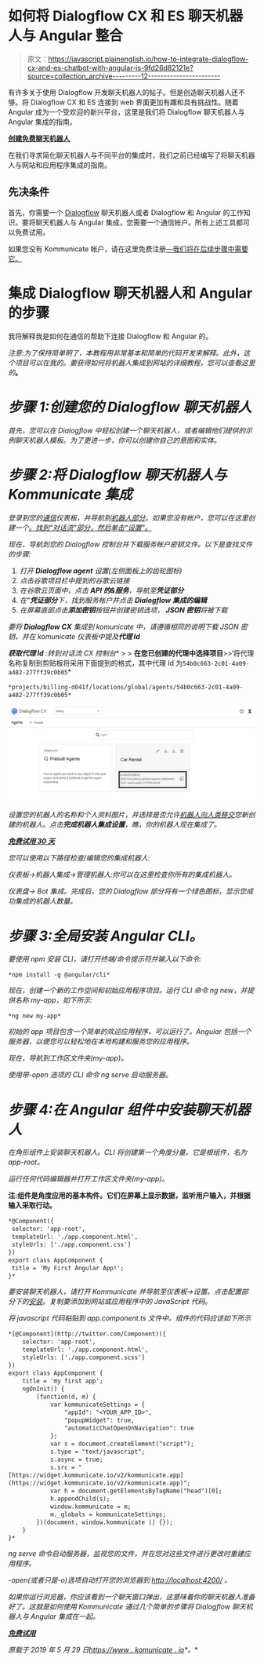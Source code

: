 # 如何将 Dialogflow CX 和 ES 聊天机器人与 Angular 整合

> 原文：<https://javascript.plainenglish.io/how-to-integrate-dialogflow-cx-and-es-chatbot-with-angular-js-9fd26d82121e?source=collection_archive---------12----------------------->

有许多关于使用 Dialogflow 开发聊天机器人的帖子。但是创造聊天机器人还不够。将 Dialogflow CX 和 ES 连接到 web 界面更加有趣和具有挑战性。随着 Angular 成为一个受欢迎的新兴平台，这里是我们将 Dialogflow 聊天机器人与 Angular 集成的指南。

[**创建免费聊天机器人**](https://dashboard.kommunicate.io/signup)

在我们寻求简化聊天机器人与不同平台的集成时，我们之前已经编写了将聊天机器人与网站和应用程序集成的指南。

## 先决条件

首先，你需要一个 [Dialogflow](https://dialogflow.com/) 聊天机器人或者 Dialogflow 和 Angular 的工作知识。要将聊天机器人与 Angular 集成，您需要一个通信帐户。所有上述工具都可以免费试用。

如果您没有 Kommunicate 帐户，请在这里免费注册[—我们将在后续步骤中需要它。](https://www.kommunicate.io/product/dialogflow-integration)

# 集成 Dialogflow 聊天机器人和 Angular 的步骤

我将解释我是如何在通信的帮助下连接 Dialogflow 和 Angular 的。

*注意:为了保持简单明了，本教程用非常基本和简单的代码开发来解释。此外，这个项目可以在我的。要获得如何将机器人集成到网站的详细教程，您可以查看这里的*[](https://www.kommunicate.io/blog/integrate-bot-using-dialogflow-in-kommunicate/)**。**

# *步骤 1:创建您的 Dialogflow 聊天机器人*

*首先，您可以在 Dialogflow 中轻松创建一个聊天机器人，或者编辑他们提供的示例聊天机器人模板。为了更进一步，你可以创建你自己的意图和实体。*

# *步骤 2:将 Dialogflow 聊天机器人与 Kommunicate 集成*

*登录到您的[通信](https://www.kommunicate.io)仪表板，并导航到[机器人部分](https://dashboard.kommunicate.io/bot)。如果您没有帐户，您可以在这里创建一个[。找到“对话流”部分，然后单击“设置”。](https://dashboard.kommunicate.io/signup)*

*现在，导航到您的 Dialogflow 控制台并下载服务帐户密钥文件。以下是查找文件的步骤:*

1.  *打开 **Dialogflow agent** 设置(左侧面板上的齿轮图标)*
2.  *点击谷歌项目栏中提到的谷歌云链接*
3.  *在谷歌云页面中，点击 **API 的&服务**，导航至**凭证部分***
4.  *在“**凭证部分**下，找到服务帐户并点击 **Dialogflow 集成的编辑***
5.  *在屏幕底部点击**添加密钥**按钮并创建密钥选项， **JSON 密钥**将被下载*

*要将 **Dialogflow CX** 集成到 komunicate 中，请遵循相同的说明下载 JSON 密钥，并在 komunicate 仪表板中提及**代理 Id***

***获取代理 Id** :转到**对话流 CX 控制台** > > **在您已创建的代理中选择项目**>>‘将代理名称复制到剪贴板将采用下面提到的格式，其中代理 Id 为`54b0c663-2c01-4a09-a482-277ff39c0b05`*

```
*projects/billing-d041f/locations/global/agents/54b0c663-2c01-4a09-a482-277ff39c0b05*
```

*![](img/a98b4a6900e88fecf8ebbb2a5fa75893.png)*

*设置您的机器人的名称和个人资料图片，并选择是否允许[机器人向人类移交](https://www.kommunicate.io/blog/chatbot-human-handoff/)您新创建的机器人。点击**完成机器人集成设置**，瞧，你的机器人现在集成了。*

*[**免费试用 30 天**](https://dashboard.kommunicate.io/signup)*

*您可以使用以下路径检查/编辑您的集成机器人:*

*仪表板→机器人集成→管理机器人:你可以在这里检查你所有的集成机器人。*

*仪表盘→ Bot 集成。完成后，您的 Dialogflow 部分将有一个绿色图标，显示您成功集成的机器人数量。*

# *步骤 3:全局安装 Angular CLI。*

*要使用 npm 安装 CLI，请打开终端/命令提示符并输入以下命令:*

```
*npm install -g @angular/cli*
```

*现在，创建一个新的工作空间和初始应用程序项目。运行 CLI 命令 ng new，并提供名称 my-app，如下所示:*

```
*ng new my-app*
```

*初始的 app 项目包含一个简单的欢迎应用程序，可以运行了。Angular 包括一个服务器，以便您可以轻松地在本地构建和服务您的应用程序。*

*现在，导航到工作区文件夹(my-app)。*

*使用带-open 选项的 CLI 命令 ng serve 启动服务器。*

# *步骤 4:在 Angular 组件中安装聊天机器人*

*在角形组件上安装聊天机器人。CLI 将创建第一个角度分量。它是根组件，名为 app-root。*

*运行任何代码编辑器并打开工作区文件夹(my-app)。*

**注:组件是角度应用的基本构件。它们在屏幕上显示数据，监听用户输入，并根据输入采取行动。**

```
*@Component({
 selector: 'app-root',
 templateUrl: './app.component.html',
 styleUrls: ['./app.component.css']
})
export class AppComponent {
 title = 'My First Angular App!';
}*
```

*要安装聊天机器人，请打开 Kommunicate 并导航至仪表板→设置。点击配置部分下的[安装](https://dashboard.kommunicate.io/settings/install)。复制要添加到网站或应用程序中的 JavaScript 代码。*

*将 javascript 代码粘贴到 app.component.ts 文件中。组件的代码应该如下所示*

```
*[@Component](http://twitter.com/Component)({
    selector: 'app-root',
    templateUrl: './app.component.html',
    styleUrls: ['./app.component.scss']
})
export class AppComponent {
    title = 'my first app';
    ngOnInit() {
        (function(d, m) {
            var kommunicateSettings = {
                "appId": "<YOUR_APP_ID>",
                "popupWidget": true,
                "automaticChatOpenOnNavigation": true
            };
            var s = document.createElement("script");
            s.type = "text/javascript";
            s.async = true;
            s.src = "[https://widget.kommunicate.io/v2/kommunicate.app](https://widget.kommunicate.io/v2/kommunicate.app)";
            var h = document.getElementsByTagName("head")[0];
            h.appendChild(s);
            window.kommunicate = m;
            m._globals = kommunicateSettings;
        })(document, window.kommunicate || {});
    }
}*
```

*ng serve 命令启动服务器，监视您的文件，并在您对这些文件进行更改时重建应用程序。*

*-open(或者只是-o)选项自动打开您的浏览器到 [http://localhost:4200/](http://localhost:4200/) 。*

*如果你运行浏览器，你应该看到一个聊天窗口弹出，这意味着你的聊天机器人准备好了。这就是如何使用 Kommunicate 通过几个简单的步骤将 Dialogflow 聊天机器人与 Angular 集成在一起。*

*[**免费试用**](https://dashboard.kommunicate.io/signup)*

**原载于 2019 年 5 月 29 日*[*https://www . komunicate . io*](https://www.kommunicate.io/blog/integrate-dialogflow-angular-js/)*。**